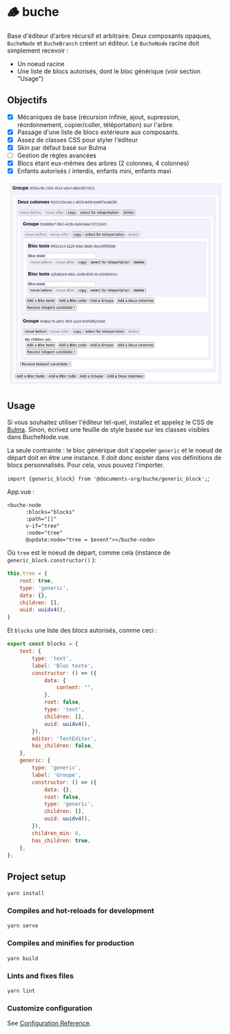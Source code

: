 # 🪵 buche

Base d'éditeur d'arbre récursif et arbitraire. Deux composants opaques, `BucheNode` et `BucheBranch` créent un éditeur. Le `BucheNode` racine doit simplement recevoir :

- Un noeud racine
- Une liste de blocs autorisés, dont le bloc générique (voir section "Usage")

## Objectifs

- [x] Mécaniques de base (récursion infinie, ajout, supression, réordonnement, copier/coller, téléportation) sur l'arbre.
- [x] Passage d'une liste de blocs extérieure aux composants.
- [x] Assez de classes CSS pour styler l'éditeur
- [x] Skin par défaut basé sur Bulma
- [ ] Gestion de règles avancées
- [x] Blocs étant eux-mêmes des arbres (2 colonnes, 4 colonnes)
- [x] Enfants autorisés / interdis, enfants mini, enfants maxi

![screenshot](buche.png)

## Usage

Si vous souhaitez utiliser l'éditeur tel-quel, installez et appelez le CSS de [Bulma](https://bulma.io/documentation/).
Sinon, écrivez une feuille de style basée sur les classes visibles dans BucheNode.vue.

La seule contrainte : le bloc générique doit s'appeler `generic` et le noeud de départ doit en être une instance. Il doit donc exister dans vos définitions de blocs  personnalisés. Pour cela, vous pouvez l'importer.

`import {generic_block} from '@documents-org/buche/generic_block';`;

App.vue :

```vue
<buche-node
      :blocks="blocks"
      :path="[]"
      v-if="tree"
      :node="tree"
      @update:node="tree = $event"></buche-node>
```

Où `tree` est le noeud de départ, comme cela (instance de `generic_block.constructor()` ):

```js
this.tree = {
    root: true,
    type: 'generic',
    data: {},
    children: [],
    uuid: uuidv4(),
}
```

Et `blocks` une liste des blocs autorisés, comme ceci :

```js
export const blocks = {
    text: {
        type: 'text',
        label: 'Bloc texte',
        constructor: () => ({
            data: {
                content: "",
            },
            root: false,
            type: 'text',
            children: [],
            uuid: uuidv4(),
        }),
        editor: 'TextEditor', 
        has_children: false,
    },
    generic: {
        type: 'generic',
        label: 'Groupe',
        constructor: () => ({
            data: {},
            root: false,
            type: 'generic',
            children: [],
            uuid: uuidv4(),
        }),
        children_min: 0,
        has_children: true,
    },
};
```


## Project setup
```
yarn install
```

### Compiles and hot-reloads for development
```
yarn serve
```

### Compiles and minifies for production
```
yarn build
```

### Lints and fixes files
```
yarn lint
```

### Customize configuration
See [Configuration Reference](https://cli.vuejs.org/config/).
